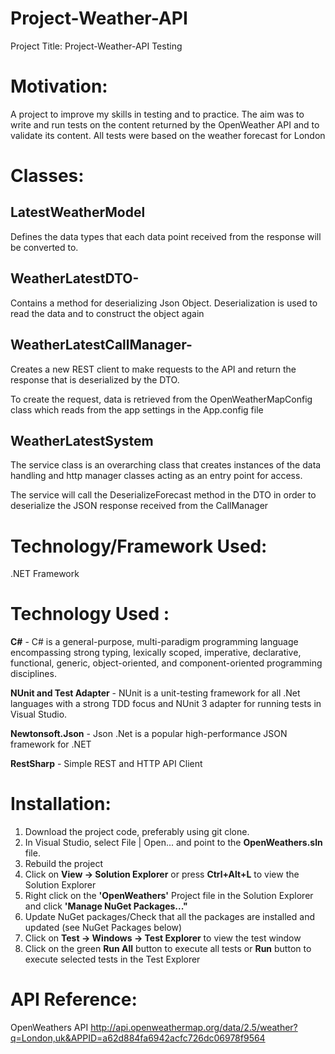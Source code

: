 # Project-Weather-API
Project Title:
 Project-Weather-API Testing


# Motivation:
A project to improve my skills in testing and to practice. The aim was to write and run tests on the content returned by the OpenWeather API and to validate its content. All tests were based on the weather forecast for London


# Classes:


## LatestWeatherModel
Defines the data types that each data point received from the response will be converted to.

## WeatherLatestDTO- 
Contains a method for deserializing Json Object. Deserialization is used to read the data and to construct the object again

## WeatherLatestCallManager-
Creates a new REST client to make requests to the API and return the response that is deserialized by the DTO.

To create the request, data is retrieved from the OpenWeatherMapConfig class which reads from the app settings in the App.config file

## WeatherLatestSystem
The service class is an overarching class that creates instances of the data handling and http manager classes acting as an entry point for access.

The service will call the DeserializeForecast method in the DTO in order to deserialize the JSON response received from the CallManager


# Technology/Framework Used: 
.NET Framework

# Technology Used : 
**C#** - C# is a general-purpose, multi-paradigm programming language encompassing strong typing, lexically scoped, imperative, declarative, functional, generic, object-oriented, and component-oriented programming disciplines.

**NUnit and Test Adapter** - NUnit is a unit-testing framework for all .Net languages with a strong TDD focus and NUnit 3 adapter for running tests in Visual Studio.

**Newtonsoft.Json** - Json .Net is a popular high-performance JSON framework for .NET

**RestSharp** - Simple REST and HTTP API Client



# Installation:
1. Download the project code, preferably using git clone.
2. In Visual Studio, select File | Open... and point to the **OpenWeathers.sln** file.
3. Rebuild the project
4. Click on **View -> Solution Explorer** or press **Ctrl+Alt+L** to view the Solution Explorer
5. Right click on the **'OpenWeathers'** Project file in the Solution Explorer and click **'Manage NuGet Packages..."**
6. Update NuGet packages/Check that all the packages are installed and updated (see NuGet Packages below)
7. Click on **Test -> Windows -> Test Explorer** to view the test window
8. Click on the green **Run All** button to execute all tests or **Run** button to execute selected tests in the Test Explorer


# API Reference:
OpenWeathers API
http://api.openweathermap.org/data/2.5/weather?q=London,uk&APPID=a62d884fa6942acfc726dc06978f9564







